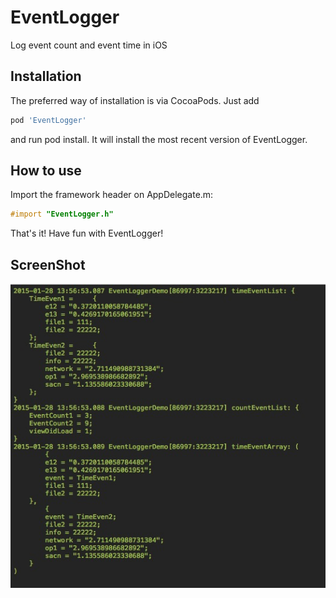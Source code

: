 EventLogger
===========

Log event count and event time in iOS

## Installation

The preferred way of installation is via CocoaPods. Just add

```ruby
pod 'EventLogger'
```

and run pod install. It will install the most recent version of EventLogger.

## How to use

Import the framework header on AppDelegate.m:

```objective-c
#import "EventLogger.h"
```

That's it! Have fun with EventLogger!

## ScreenShot

![ScreenShot1](ScreenShot/ScreenShot1.jpg)
